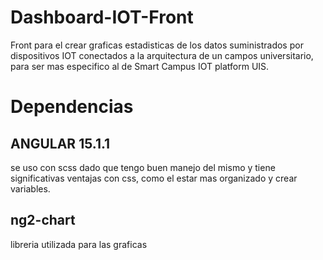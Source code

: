 # Dashboard-IOT-Front
Front para el crear graficas estadisticas de los datos suministrados por dispositivos IOT conectados a la arquitectura de un campos universitario, para ser mas especifico al de Smart Campus IOT platform UIS.

# Dependencias

## ANGULAR 15.1.1
se uso con scss dado que tengo buen manejo del mismo y tiene significativas ventajas con css, como el estar mas organizado y crear variables.

## ng2-chart
libreria utilizada para las graficas
